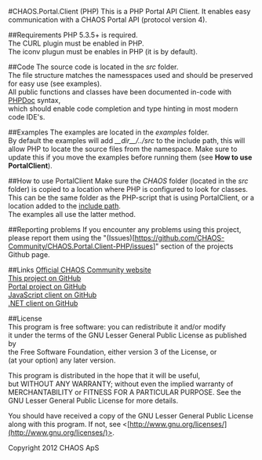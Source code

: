 #CHAOS.Portal.Client (PHP)
This is a PHP Portal API Client. It enables easy communication with a CHAOS Portal API (protocol version 4).

##Requirements
PHP 5.3.5+ is required.  
The CURL plugin must be enabled in PHP.  
The iconv plugun must be enables in PHP (it is by default).

##Code
The source code is located in the *src* folder.  
The file structure matches the namesspaces used and should be preserved for easy use (see examples).  
All public functions and classes have been documented in-code with [PHPDoc](http://www.phpdoc.de/) syntax,  
which should enable code completion and type hinting in most modern code IDE's.

##Examples
The examples are located in the *examples* folder.  
By default the examples will add *\_\_dir\_\_/../src* to the include path, this will allow PHP to locate the source files from the namespace.
Make sure to update this if you move the examples before running them (see **How to use PortalClient**).

##How to use PortalClient
Make sure the *CHAOS* folder (located in the *src* folder) is copied to a location where PHP is configured to look for classes.  
This can be the same folder as the PHP-script that is using PortalClient, or a location added to the [include path](http://php.net/manual/en/function.set-include-path.php).  
The examples all use the latter method.

##Reporting problems
If you encounter any problems using this project, please report them using the "(Issues)[https://github.com/CHAOS-Community/CHAOS.Portal.Client-PHP/issues]" section of the projects Github page.

##Links
[Official CHAOS Community website](http://www.chaos-community.org/)  
[This project on GitHub](https://github.com/CHAOS-Community/CHAOS.Portal.Client-PHP)  
[Portal project on GitHub](https://github.com/CHAOS-Community/Portal)  
[JavaScript client on GitHub](https://github.com/CHAOS-Community/CHAOS.Portal.Client-JavaScript)  
[.NET client on GitHub](https://github.com/CHAOS-Community/CHAOS.Portal.Client-.NET)

##License  
This program is free software: you can redistribute it and/or modify  
it under the terms of the GNU Lesser General Public License as published by  
the Free Software Foundation, either version 3 of the License, or  
(at your option) any later version.  
  
This program is distributed in the hope that it will be useful,  
but WITHOUT ANY WARRANTY; without even the implied warranty of  
MERCHANTABILITY or FITNESS FOR A PARTICULAR PURPOSE.  See the  
GNU Lesser General Public License for more details.  
  
You should have received a copy of the GNU Lesser General Public License  
along with this program.  If not, see <[http://www.gnu.org/licenses/](http://www.gnu.org/licenses/)>.  
  
Copyright 2012 CHAOS ApS